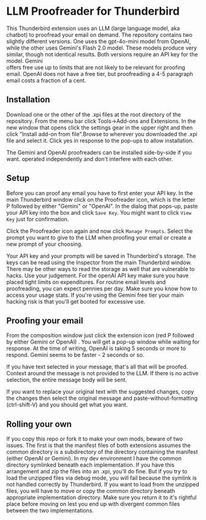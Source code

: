 # LLM Proofreader for Thunderbird
This Thunderbird extension uses an LLM (large language model, aka chatbot) to 
proofread your email on demand. The repository contains two slightly different
versions. One uses the gpt-4o-mini model from OpenAI, while the other uses Gemini's Flash 2.0 model. These models produce very similar, though not
identical results. Both versions require an API key for the model. Gemini  
offers free use up to limits that are not likely to be relevant for proofing
email. OpenAI does not have a free tier, but proofreading a 4-5 paragraph email
costs a fraction of a cent. 

## Installation
Download one or the other of the .xpi files at the root directory of the 
repository. From the menu bar click Tools->Add-ons and Extensions. In the 
new window that opens click the settings gear in the upper right and then click "Install add-on from file".Browse to wherever you downloaded the .xpi file and select it. Click yes in response to the pop-ups to allow installation. 

The Gemini and OpenAI proofreaders can be installed side-by-side if you want. 
operated independently and don't interfere with each other. 

## Setup

Before you can proof any email you have to first enter your API key. In the main Thunderbird window click on the Proofreader icon, which is the letter P followed by either "Gemini" or  "OpenAI". In the dialog that pops-up, paste your API key into the box and click `Save Key`. You might want to click `View Key` just for confirmation. 

Click the Proofreader icon again and now click `Manage Prompts`. Select the 
prompt you want to give to the LLM when proofing your email or create a new prompt of your choosing.

Your API key and your prompts will be saved in Thunderbird's storage. The keys can be read using the Inspector from the main Thunderbird window. There may be other ways to read the storage as well that are vulnerable to hacks. Use your judgement. For the openAI API key make sure you have placed tight limits on expenditures. For routine email levels and proofreading, you can expect pennies per day. Make sure you know how to access your usage stats. If you're using the Gemini free tier your main hacking risk is that you'll get booted for excessive use.

## Proofing your email
From the composition window just click the extension icon (red P followed by either Gemini or OpenAI) . You will get a pop-up window while waiting for response. At the time of writing, OpenAI is taking 5 seconds or more to respond. Gemini seems to be faster - 2 seconds or so. 

If you have text selected in your message, that's all that will be proofed. Context around the message is not provided to the LLM. If there is no active selection, the entire message body will be sent. 

If you want to replace your original text with the suggested changes, copy the changes then select the original message and paste-without-formatting (ctrl-shift-V) and you should get what you want. 

## Rolling your own
If you copy this repo or fork it to make your own mods, beware of two issues. The first is that the manifest files of both extensions assumes the common directory is a subdirectory of the directory containing the manifest (either OpenAI or Gemini). In my dev environment I have the common directory symlinked beneath each implementation. If you have this arrangement and zip the files into an .xpi, you'll do fine. But if you try to load the unzipped files via debug mode, you will fail because the symlink is not handled correctly by Thunderbird. If you want to load from the unzipped files, you will have to move or copy the common directory beneath appropriate implementation directory. Make sure you return it to it's rightful place before moving on lest you end up with divergent common files between the two implementations. 